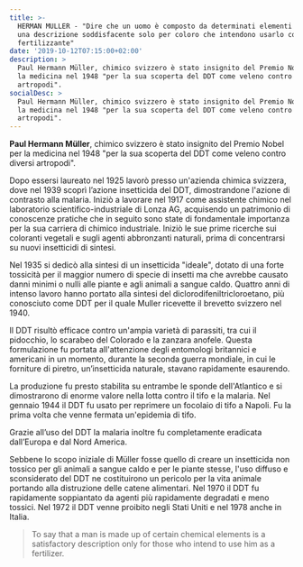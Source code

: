 ```yaml
---
title: >-
  HERMAN MULLER - "Dire che un uomo è composto da determinati elementi chimici è
  una descrizione soddisfacente solo per coloro che intendono usarlo come
  fertilizzante"
date: '2019-10-12T07:15:00+02:00'
description: >
  Paul Hermann Müller, chimico svizzero è stato insignito del Premio Nobel per
  la medicina nel 1948 "per la sua scoperta del DDT come veleno contro diversi
  artropodi".
socialDesc: >
  Paul Hermann Müller, chimico svizzero è stato insignito del Premio Nobel per
  la medicina nel 1948 "per la sua scoperta del DDT come veleno contro diversi
  artropodi".
---
```

**Paul Hermann Müller**, chimico svizzero è stato insignito del Premio Nobel per la medicina nel 1948 "per la sua scoperta del DDT come veleno contro diversi artropodi".

Dopo essersi laureato nel 1925 lavorò presso un'azienda chimica svizzera, dove nel 1939 scoprì l’azione insetticida del DDT, dimostrandone l'azione di contrasto alla malaria. Iniziò a lavorare nel 1917 come assistente chimico nel laboratorio scientifico-industriale di Lonza AG, acquisendo un patrimonio di conoscenze pratiche che in seguito sono state di fondamentale importanza per la sua carriera di chimico industriale. Iniziò le sue prime ricerche sui coloranti vegetali e sugli agenti abbronzanti naturali, prima di concentrarsi su nuovi insetticidi di sintesi.

Nel 1935 si dedicò alla sintesi di un insetticida "ideale", dotato di una forte tossicità per il maggior numero di specie di insetti ma che avrebbe causato danni minimi o nulli alle piante e agli animali a sangue caldo. Quattro anni di intenso lavoro hanno portato alla sintesi del diclorodifeniltricloroetano, più conosciuto come DDT per il quale Muller ricevette il brevetto svizzero nel 1940.

Il DDT risultò efficace contro un'ampia varietà di parassiti, tra cui il pidocchio, lo scarabeo del Colorado e la zanzara anofele. Questa formulazione fu portata all'attenzione degli entomologi britannici e americani in un momento, durante la seconda guerra mondiale, in cui le forniture di piretro, un’insetticida naturale, stavano rapidamente esaurendo.

La produzione fu presto stabilita su entrambe le sponde dell'Atlantico e si dimostrarono di enorme valore nella lotta contro il tifo e la malaria. Nel gennaio 1944 il DDT fu usato per reprimere un focolaio di tifo a Napoli. Fu la prima volta che venne fermata un'epidemia di tifo.

Grazie all’uso del DDT la malaria inoltre fu completamente eradicata dall’Europa e dal Nord America.

Sebbene lo scopo iniziale di Müller fosse quello di creare un insetticida non tossico per gli animali a sangue caldo e per le piante stesse, l'uso diffuso e sconsiderato del DDT ne costituirono un pericolo per la vita animale portando alla distruzione delle catene alimentari. Nel 1970 il DDT fu rapidamente soppiantato da agenti più rapidamente degradati e meno tossici. Nel 1972 il DDT venne proibito negli Stati Uniti e nel 1978 anche in Italia.

> To say that a man is made up of certain chemical elements is a satisfactory description only for those who intend to use him as a fertilizer.
